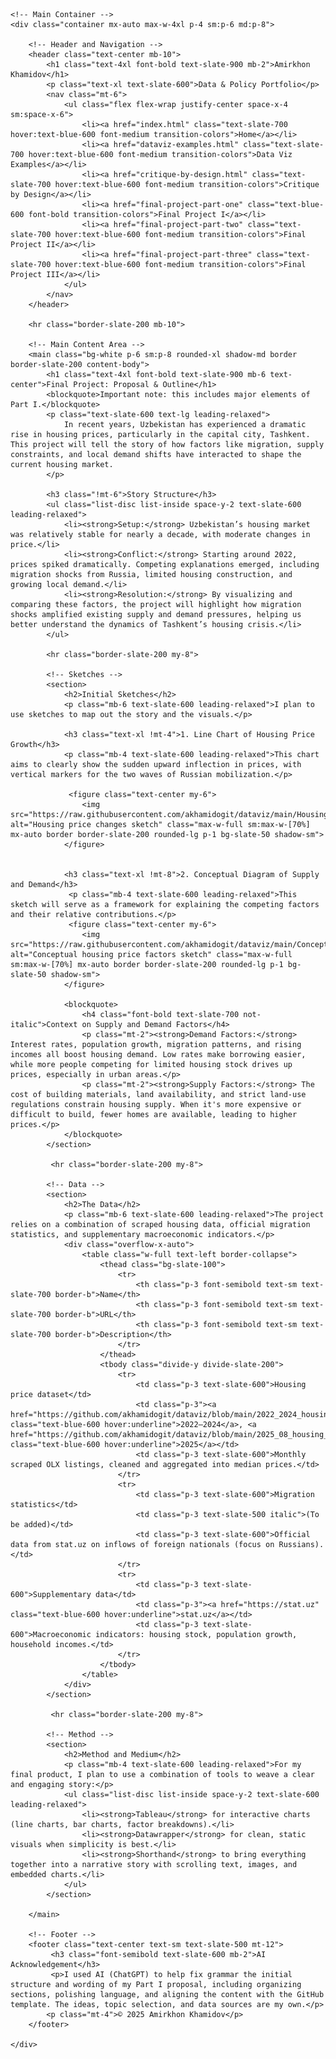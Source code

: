 
<html lang="en">
<head>
    <meta charset="UTF-8">
    <meta name="viewport" content="width=device-width, initial-scale=1.0">
    <title>Final Project I | Amirkhon Khamidov's Portfolio</title>
    <script src="https://cdn.tailwindcss.com"></script>
    <link rel="preconnect" href="https://fonts.googleapis.com">
    <link rel="preconnect" href="https://fonts.gstatic.com" crossorigin>
    <link href="https://fonts.googleapis.com/css2?family=Inter:wght@400;500;700&display=swap" rel="stylesheet">
    <style>
        body {
            font-family: 'Inter', sans-serif;
        }
        .content-body h2 {
            font-size: 1.875rem; /* 3xl */
            font-weight: 700;
            color: #1e293b; /* slate-900 */
            margin-bottom: 1.5rem; /* mb-6 */
            margin-top: 2.5rem; /* mt-10 */
        }
        .content-body h3 {
            font-size: 1.5rem; /* 2xl */
            font-weight: 700;
            color: #1e293b; /* slate-900 */
            margin-bottom: 1rem; /* mb-4 */
            margin-top: 2rem; /* mt-8 */
        }
        .content-body blockquote {
            border-left: 4px solid #cbd5e1; /* slate-300 */
            padding-left: 1rem;
            margin: 1.5rem 0;
            color: #475569; /* slate-600 */
            font-style: italic;
        }
    </style>
</head>
<body class="bg-slate-50 text-slate-800">

    <!-- Main Container -->
    <div class="container mx-auto max-w-4xl p-4 sm:p-6 md:p-8">

        <!-- Header and Navigation -->
        <header class="text-center mb-10">
            <h1 class="text-4xl font-bold text-slate-900 mb-2">Amirkhon Khamidov</h1>
            <p class="text-xl text-slate-600">Data & Policy Portfolio</p>
            <nav class="mt-6">
                <ul class="flex flex-wrap justify-center space-x-4 sm:space-x-6">
                    <li><a href="index.html" class="text-slate-700 hover:text-blue-600 font-medium transition-colors">Home</a></li>
                    <li><a href="dataviz-examples.html" class="text-slate-700 hover:text-blue-600 font-medium transition-colors">Data Viz Examples</a></li>
                    <li><a href="critique-by-design.html" class="text-slate-700 hover:text-blue-600 font-medium transition-colors">Critique by Design</a></li>
                    <li><a href="final-project-part-one" class="text-blue-600 font-bold transition-colors">Final Project I</a></li>
                    <li><a href="final-project-part-two" class="text-slate-700 hover:text-blue-600 font-medium transition-colors">Final Project II</a></li>
                    <li><a href="final-project-part-three" class="text-slate-700 hover:text-blue-600 font-medium transition-colors">Final Project III</a></li>
                </ul>
            </nav>
        </header>

        <hr class="border-slate-200 mb-10">

        <!-- Main Content Area -->
        <main class="bg-white p-6 sm:p-8 rounded-xl shadow-md border border-slate-200 content-body">
            <h1 class="text-4xl font-bold text-slate-900 mb-6 text-center">Final Project: Proposal & Outline</h1>
            <blockquote>Important note: this includes major elements of Part I.</blockquote>
            <p class="text-slate-600 text-lg leading-relaxed">
                In recent years, Uzbekistan has experienced a dramatic rise in housing prices, particularly in the capital city, Tashkent. This project will tell the story of how factors like migration, supply constraints, and local demand shifts have interacted to shape the current housing market.
            </p>
            
            <h3 class="!mt-6">Story Structure</h3>
            <ul class="list-disc list-inside space-y-2 text-slate-600 leading-relaxed">
                <li><strong>Setup:</strong> Uzbekistan’s housing market was relatively stable for nearly a decade, with moderate changes in price.</li>
                <li><strong>Conflict:</strong> Starting around 2022, prices spiked dramatically. Competing explanations emerged, including migration shocks from Russia, limited housing construction, and growing local demand.</li>
                <li><strong>Resolution:</strong> By visualizing and comparing these factors, the project will highlight how migration shocks amplified existing supply and demand pressures, helping us better understand the dynamics of Tashkent’s housing crisis.</li>
            </ul>

            <hr class="border-slate-200 my-8">

            <!-- Sketches -->
            <section>
                <h2>Initial Sketches</h2>
                <p class="mb-6 text-slate-600 leading-relaxed">I plan to use sketches to map out the story and the visuals.</p>
                
                <h3 class="text-xl !mt-4">1. Line Chart of Housing Price Growth</h3>
                <p class="mb-4 text-slate-600 leading-relaxed">This chart aims to clearly show the sudden upward inflection in prices, with vertical markers for the two waves of Russian mobilization.</p>

                 <figure class="text-center my-6">
                    <img src="https://raw.githubusercontent.com/akhamidogit/dataviz/main/Housing%20price%20changes.png" alt="Housing price changes sketch" class="max-w-full sm:max-w-[70%] mx-auto border border-slate-200 rounded-lg p-1 bg-slate-50 shadow-sm">
                </figure>


                <h3 class="text-xl !mt-8">2. Conceptual Diagram of Supply and Demand</h3>
                 <p class="mb-4 text-slate-600 leading-relaxed">This sketch will serve as a framework for explaining the competing factors and their relative contributions.</p>
                 <figure class="text-center my-6">
                    <img src="https://raw.githubusercontent.com/akhamidogit/dataviz/main/Conceptual%20House%20prices.png" alt="Conceptual housing price factors sketch" class="max-w-full sm:max-w-[70%] mx-auto border border-slate-200 rounded-lg p-1 bg-slate-50 shadow-sm">
                </figure>

                <blockquote>
                    <h4 class="font-bold text-slate-700 not-italic">Context on Supply and Demand Factors</h4>
                    <p class="mt-2"><strong>Demand Factors:</strong> Interest rates, population growth, migration patterns, and rising incomes all boost housing demand. Low rates make borrowing easier, while more people competing for limited housing stock drives up prices, especially in urban areas.</p>
                    <p class="mt-2"><strong>Supply Factors:</strong> The cost of building materials, land availability, and strict land-use regulations constrain housing supply. When it's more expensive or difficult to build, fewer homes are available, leading to higher prices.</p>
                </blockquote>
            </section>

             <hr class="border-slate-200 my-8">

            <!-- Data -->
            <section>
                <h2>The Data</h2>
                <p class="mb-6 text-slate-600 leading-relaxed">The project relies on a combination of scraped housing data, official migration statistics, and supplementary macroeconomic indicators.</p>
                <div class="overflow-x-auto">
                    <table class="w-full text-left border-collapse">
                        <thead class="bg-slate-100">
                            <tr>
                                <th class="p-3 font-semibold text-sm text-slate-700 border-b">Name</th>
                                <th class="p-3 font-semibold text-sm text-slate-700 border-b">URL</th>
                                <th class="p-3 font-semibold text-sm text-slate-700 border-b">Description</th>
                            </tr>
                        </thead>
                        <tbody class="divide-y divide-slate-200">
                            <tr>
                                <td class="p-3 text-slate-600">Housing price dataset</td>
                                <td class="p-3"><a href="https://github.com/akhamidogit/dataviz/blob/main/2022_2024_housing_prices.xlsx" class="text-blue-600 hover:underline">2022–2024</a>, <a href="https://github.com/akhamidogit/dataviz/blob/main/2025_08_housing_price.xlsx" class="text-blue-600 hover:underline">2025</a></td>
                                <td class="p-3 text-slate-600">Monthly scraped OLX listings, cleaned and aggregated into median prices.</td>
                            </tr>
                            <tr>
                                <td class="p-3 text-slate-600">Migration statistics</td>
                                <td class="p-3 text-slate-500 italic">(To be added)</td>
                                <td class="p-3 text-slate-600">Official data from stat.uz on inflows of foreign nationals (focus on Russians).</td>
                            </tr>
                            <tr>
                                <td class="p-3 text-slate-600">Supplementary data</td>
                                <td class="p-3"><a href="https://stat.uz" class="text-blue-600 hover:underline">stat.uz</a></td>
                                <td class="p-3 text-slate-600">Macroeconomic indicators: housing stock, population growth, household incomes.</td>
                            </tr>
                        </tbody>
                    </table>
                </div>
            </section>
            
             <hr class="border-slate-200 my-8">

            <!-- Method -->
            <section>
                <h2>Method and Medium</h2>
                <p class="mb-4 text-slate-600 leading-relaxed">For my final product, I plan to use a combination of tools to weave a clear and engaging story:</p>
                <ul class="list-disc list-inside space-y-2 text-slate-600 leading-relaxed">
                    <li><strong>Tableau</strong> for interactive charts (line charts, bar charts, factor breakdowns).</li>
                    <li><strong>Datawrapper</strong> for clean, static visuals when simplicity is best.</li>
                    <li><strong>Shorthand</strong> to bring everything together into a narrative story with scrolling text, images, and embedded charts.</li>
                </ul>
            </section>

        </main>

        <!-- Footer -->
        <footer class="text-center text-sm text-slate-500 mt-12">
             <h3 class="font-semibold text-slate-600 mb-2">AI Acknowledgement</h3>
             <p>I used AI (ChatGPT) to help fix grammar the initial structure and wording of my Part I proposal, including organizing sections, polishing language, and aligning the content with the GitHub template. The ideas, topic selection, and data sources are my own.</p>
            <p class="mt-4">© 2025 Amirkhon Khamidov</p>
        </footer>

    </div>
</body>
</html>

